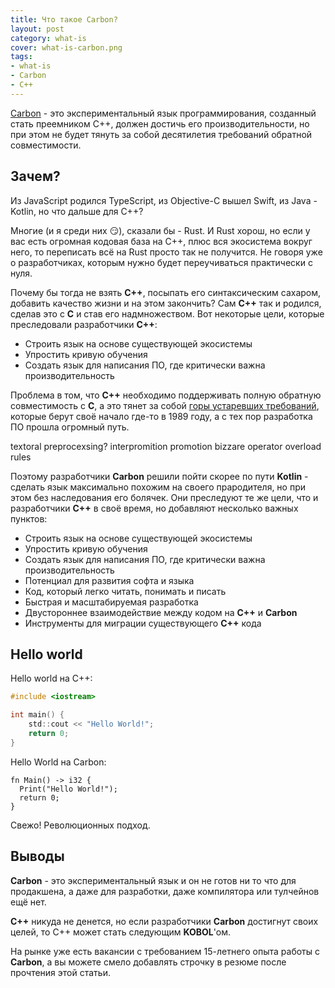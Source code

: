 ```yaml
---
title: Что такое Carbon?
layout: post
category: what-is
cover: what-is-carbon.png
tags:
- what-is
- Carbon
- C++
---
```


[Carbon](https://github.com/carbon-language/carbon-lang) - это экспериментальный язык программирования,
созданный стать преемником C++, должен достичь его производительности, но при этом не будет тянуть
за собой десятилетия требований обратной совместимости.

## Зачем?
Из JavaScript родился TypeScript, из Objective-C вышел Swift, из Java - Kotlin, но что дальше для C++?

Многие (и я среди них 😏), сказали бы - Rust. И Rust хорош, но если у вас есть огромная кодовая база на C++, плюс
вся экосистема вокруг него, то переписать всё на Rust просто так не получится. Не говоря уже о разработчиках, которым
нужно будет переучиваться практически с нуля.

Почему бы тогда не взять **C++**, посыпать его синтаксическим сахаром, добавить качество жизни и на этом закончить?
Сам **C++** так и родился, сделав это с **C** и став его надмножеством. Вот некоторые цели, которые преследовали
разработчики **C++**:
- Строить язык на основе существующей экосистемы
- Упростить кривую обучения
- Создать язык для написания ПО, где критически важна производительность

Проблема в том, что **C++** необходимо поддерживать полную обратную совместимость с **C**,
а это тянет за собой [горы устаревших требований](https://en.wikipedia.org/wiki/ANSI_C),
которые берут своё начало где-то в 1989 году, а с тех пор разработка ПО прошла огромный путь.

textoral preprocexsing?
interpromition promotion
bizzare operator overload rules

Поэтому разработчики **Carbon** решили пойти скорее по пути **Kotlin** - сделать язык максимально
похожим на своего прародителя, но при этом без наследования его болячек.
Они преследуют те же цели, что и разработчики **C++** в своё время, но добавляют несколько важных пунктов:

- Строить язык на основе существующей экосистемы
- Упростить кривую обучения
- Создать язык для написания ПО, где критически важна производительность
- Потенциал для развития софта и языка
- Код, который легко читать, понимать и писать
- Быстрая и масштабируемая разработка
- Двустороннее взаимодействие между кодом на **C++** и **Carbon**
- Инструменты для миграции существующего **C++** кода

## Hello world
Hello world на C++:
```c
#include <iostream>

int main() {
    std::cout << "Hello World!";
    return 0;
}
```

Hello World на Carbon:
```Carbon
fn Main() -> i32 {
  Print("Hello World!");
  return 0;
}
```

Свежо! Революционных подход.

## Выводы
**Carbon** - это экспериментальный язык и он не готов ни то что для продакшена, а даже для разработки,
даже компилятора или тулчейнов ещё нет.

**C++** никуда не денется, но если разработчики **Carbon** достигнут своих целей, то C++ может стать следующим **KOBOL**'ом.

На рынке уже есть вакансии с требованием 15-летнего опыта работы с **Carbon**, а вы можете смело добавлять строчку
в резюме после прочтения этой статьи.

